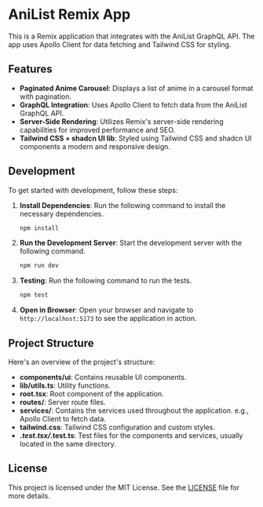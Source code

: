 # AniList Remix App

This is a Remix application that integrates with the AniList GraphQL API. The app uses Apollo Client for data fetching and Tailwind CSS for styling.

## Features

- **Paginated Anime Carousel**: Displays a list of anime in a carousel format with pagination.
- **GraphQL Integration**: Uses Apollo Client to fetch data from the AniList GraphQL API.
- **Server-Side Rendering**: Utilizes Remix's server-side rendering capabilities for improved performance and SEO.
- **Tailwind CSS + shadcn UI lib**: Styled using Tailwind CSS and shadcn UI components a modern and responsive design.

## Development

To get started with development, follow these steps:

1. **Install Dependencies**: Run the following command to install the necessary dependencies.

    ```sh
    npm install
    ```

2. **Run the Development Server**: Start the development server with the following command.

    ```sh
    npm run dev
    ```

3. **Testing**: Run the following command to run the tests.

    ```sh
    npm test
    ```

4. **Open in Browser**: Open your browser and navigate to `http://localhost:5173` to see the application in action.

## Project Structure

Here's an overview of the project's structure:

- **components/ui**: Contains reusable UI components.
- **lib/utils.ts**: Utility functions.
- **root.tsx**: Root component of the application.
- **routes/**: Server route files.
- **services/**: Contains the services used throughout the application. e.g., Apollo Client to fetch data.
- **tailwind.css**: Tailwind CSS configuration and custom styles.
- ***.test.tsx/*.test.ts**: Test files for the components and services, usually located in the same directory.


## License

This project is licensed under the MIT License. See the [LICENSE](LICENSE) file for more details.
